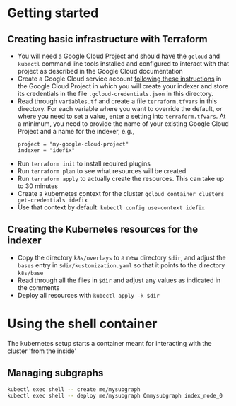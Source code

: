 # Getting started

## Creating basic infrastructure with Terraform

* You will need a Google Cloud Project and should have the `gcloud` and
  `kubectl` command line tools installed and configured to interact with
  that project as described in the Google Cloud documentation
* Create a Google Cloud service account [following these
  instructions](https://www.terraform.io/docs/providers/google/guides/getting_started.html#adding-credentials)
  in the Google Cloud Project in which you will create your indexer and
  store its credentials in the file `.gcloud-credentials.json` in this
  directory.
* Read through `variables.tf` and create a file `terraform.tfvars` in this
  directory. For each variable where you want to override the default, or
  where you need to set a value, enter a setting into
  `terraform.tfvars`. At a minimum, you need to provide the name of your
  existing Google Cloud Project and a name for the indexer, e.g.,
  ```
  project = "my-google-cloud-project"
  indexer = "idefix"
  ```
* Run `terraform init` to install required plugins
* Run `terraform plan` to see what resources will be created
* Run `terraform apply` to actually create the resources. This can take up
  to 30 minutes
* Create a kubernetes context for the cluster
  `gcloud container clusters get-credentials idefix`
* Use that context by default:
  `kubectl config use-context idefix`

## Creating the Kubernetes resources for the indexer

* Copy the directory `k8s/overlays` to a new directory `$dir`, and adjust
  the `bases` entry in `$dir/kustomization.yaml` so that it points to the
  directory `k8s/base`
* Read through all the files in `$dir` and adjust any values as indicated
  in the comments
* Deploy all resources with `kubectl apply -k $dir`

# Using the shell container

The kubernetes setup starts a container meant for interacting with the
cluster 'from the inside'

## Managing subgraphs

```bash
kubectl exec shell -- create me/mysubgraph
kubectl exec shell -- deploy me/mysubgraph Qmmysubgraph index_node_0
```

